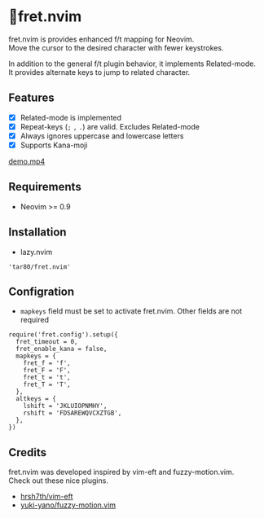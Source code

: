 # 🎸fret.nvim

fret.nvim is provides enhanced f/t mapping for Neovim.  
Move the cursor to the desired character with fewer keystrokes.

In addition to the general f/t plugin behavior, it implements Related-mode.  
It provides alternate keys to jump to related character.

## Features

- [x] Related-mode is implemented
- [X] Repeat-keys (`;` `,` `.`) are valid. Excludes Related-mode
- [X] Always ignores uppercase and lowercase letters
- [x] Supports Kana-moji

[demo.mp4](https://github.com/tar80/fret.nvim/assets/45842304/08219f7d-3c49-4cc3-828e-78bcd3edc430)

## Requirements

- Neovim >= 0.9

## Installation

- lazy.nvim

```lua:
'tar80/fret.nvim'
```

## Configration

- `mapkeys` field must be set to activate fret.nvim. Other fields are not required

```lua:
require('fret.config').setup({
  fret_timeout = 0,
  fret_enable_kana = false,
  mapkeys = {
    fret_f = 'f',
    fret_F = 'F',
    fret_t = 't',
    fret_T = 'T',
  },
  altkeys = {
    lshift = 'JKLUIOPNMHY',
    rshift = 'FDSAREWQVCXZTGB',
  },
})
```

## Credits

fret.nvim was developed inspired by vim-eft and fuzzy-motion.vim.  
Check out these nice plugins.

- [hrsh7th/vim-eft](https://github.com/hrsh7th/vim-eft)
- [yuki-yano/fuzzy-motion.vim](https://github.com/yuki-yano/fuzzy-motion.vim)
